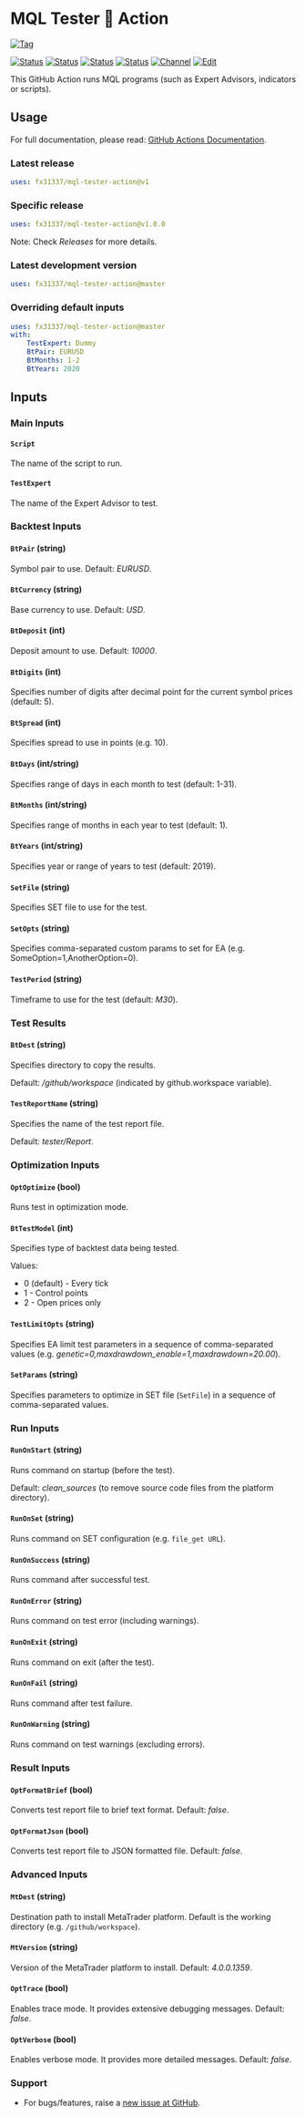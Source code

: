 # MQL Tester 🐳 Action

<!-- markdownlint-configure-file { "MD013": { "line_length": 120 } } -->
[![Tag][gh-tag-image]][gh-tag-link]
<!-- [![Docker image][docker-build-image]][docker-build-link] -->
[![Status][gha-image-action-master]][gha-link-action-master]
[![Status][gha-image-check-master]][gha-link-check-master]
[![Status][gha-image-docker-master]][gha-link-docker-master]
[![Status][gha-image-lint-master]][gha-link-lint-master]
[![Channel][tg-channel-image]][tg-channel-link]
[![Edit][gh-edit-badge]][gh-edit-link]

This GitHub Action runs MQL programs (such as Expert Advisors, indicators or scripts).

## Usage

For full documentation, please read: [GitHub Actions Documentation](https://help.github.com/en/actions).

### Latest release

```yaml
uses: fx31337/mql-tester-action@v1
```

### Specific release

```yaml
uses: fx31337/mql-tester-action@v1.0.0
```

Note: Check _Releases_ for more details.

### Latest development version

```yaml
uses: fx31337/mql-tester-action@master
```

### Overriding default inputs

```yaml
uses: fx31337/mql-tester-action@master
with:
    TestExpert: Dummy
    BtPair: EURUSD
    BtMonths: 1-2
    BtYears: 2020
```

## Inputs

### Main Inputs

#### `Script`

The name of the script to run.

#### `TestExpert`

The name of the Expert Advisor to test.

### Backtest Inputs

#### `BtPair` (string)

Symbol pair to use. Default: *EURUSD*.

#### `BtCurrency` (string)

Base currency to use. Default: *USD*.

#### `BtDeposit` (int)

Deposit amount to use. Default: *10000*.

#### `BtDigits` (int)

Specifies number of digits after decimal point
for the current symbol prices (default: 5).

#### `BtSpread` (int)

Specifies spread to use in points (e.g. 10).

#### `BtDays` (int/string)

Specifies range of days in each month to test (default: 1-31).

#### `BtMonths` (int/string)

Specifies range of months in each year to test (default: 1).

#### `BtYears` (int/string)

Specifies year or range of years to test (default: 2019).

#### `SetFile` (string)

Specifies SET file to use for the test.

#### `SetOpts` (string)

Specifies comma-separated custom params to set for EA (e.g. SomeOption=1,AnotherOption=0).

#### `TestPeriod` (string)

Timeframe to use for the test (default: *M30*).

### Test Results

#### `BtDest` (string)

Specifies directory to copy the results.

Default: */github/workspace* (indicated by github.workspace variable).

#### `TestReportName` (string)

Specifies the name of the test report file.

Default: *tester/Report*.

### Optimization Inputs

#### `OptOptimize` (bool)

Runs test in optimization mode.

#### `BtTestModel` (int)

Specifies type of backtest data being tested.

Values:

- 0 (default) - Every tick
- 1 - Control points
- 2 - Open prices only

#### `TestLimitOpts` (string)

Specifies EA limit test parameters
in a sequence of comma-separated values (e.g. *genetic=0,maxdrawdown_enable=1,maxdrawdown=20.00*).

#### `SetParams` (string)

Specifies parameters to optimize in SET file (`SetFile`)
in a sequence of comma-separated values.

### Run Inputs

#### `RunOnStart` (string)

Runs command on startup (before the test).

Default: *clean_sources* (to remove source code files from the platform directory).

#### `RunOnSet` (string)

Runs command on SET configuration (e.g. `file_get URL`).

#### `RunOnSuccess` (string)

Runs command after successful test.

#### `RunOnError` (string)

Runs command on test error (including warnings).

#### `RunOnExit` (string)

Runs command on exit (after the test).

#### `RunOnFail` (string)

Runs command after test failure.

#### `RunOnWarning` (string)

Runs command on test warnings (excluding errors).

### Result Inputs

#### `OptFormatBrief` (bool)

Converts test report file to brief text format. Default: *false*.

#### `OptFormatJson` (bool)

Converts test report file to JSON formatted file. Default: *false*.

### Advanced Inputs

#### `MtDest` (string)

Destination path to install MetaTrader platform.
Default is the working directory (e.g. `/github/workspace`).

#### `MtVersion` (string)

Version of the MetaTrader platform to install. Default: *4.0.0.1359*.

#### `OptTrace` (bool)

Enables trace mode. It provides extensive debugging messages. Default: *false*.

#### `OptVerbose` (bool)

Enables verbose mode. It provides more detailed messages. Default: *false*.

<!--
## Outputs

### `foo`

Foo bar.
-->

### Support

- For bugs/features,
  raise a [new issue at GitHub](https://github.com/FX31337/MQL-Tester-Action/issues).

<!-- Named links -->

[docker-build-image]: https://images.microbadger.com/badges/image/ea31337/mql-tester-action-action.svg
[docker-build-link]: https://microbadger.com/images/ea31337/mql-tester-action-action

[gh-edit-badge]: https://img.shields.io/badge/GitHub-edit-purple.svg?logo=github
[gh-edit-link]: https://github.dev/FX31337/MQL-Tester-Action

[gh-tag-image]: https://img.shields.io/github/tag/FX31337/MQL-Tester-Action.svg?logo=github
[gh-tag-link]: https://github.com/FX31337/MQL-Tester-Action/tags

[tg-channel-image]: https://img.shields.io/badge/Telegram-join-0088CC.svg?logo=telegram
[tg-channel-link]: https://t.me/EA31337

[gha-link-action-master]: https://github.com/FX31337/MQL-Tester-Action/actions?query=workflow%3AAction+branch%3Amaster
[gha-image-action-master]: https://github.com/FX31337/MQL-Tester-Action/workflows/Action/badge.svg

[gha-link-check-master]: https://github.com/FX31337/MQL-Tester-Action/actions?query=workflow%3ACheck+branch%3Amaster
[gha-image-check-master]: https://github.com/FX31337/MQL-Tester-Action/workflows/Check/badge.svg

[gha-link-docker-master]: https://github.com/FX31337/MQL-Tester-Action/actions?query=workflow%3ADocker+branch%3Amaster
[gha-image-docker-master]: https://github.com/FX31337/MQL-Tester-Action/workflows/Docker/badge.svg

[gha-link-lint-master]: https://github.com/FX31337/MQL-Tester-Action/actions?query=workflow%3ALint+branch%3Amaster
[gha-image-lint-master]: https://github.com/FX31337/MQL-Tester-Action/workflows/Lint/badge.svg
